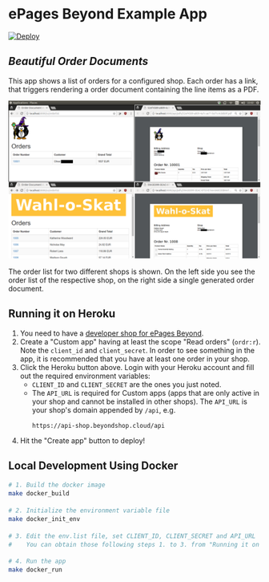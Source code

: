 # ePages Beyond Example App

[![Deploy](https://www.herokucdn.com/deploy/button.svg)](https://heroku.com/deploy?template=https://github.com/ooz/epages-beyond-app/tree/master)

## *Beautiful Order Documents*

This app shows a list of orders for a configured shop.
Each order has a link, that triggers rendering a order document containing the line items as a PDF.

![Screenshot of the app](screenshot.png)

The order list for two different shops is shown.
On the left side you see the order list of the respective shop, on the right side a single generated order document.

## Running it on Heroku

1. You need to have a [developer shop for ePages Beyond](https://signup.beyondshop.cloud/epages).
2. Create a "Custom app" having at least the scope "Read orders" (`ordr:r`). Note the `client_id` and `client_secret`.
   In order to see something in the app, it is recommended that you have at least one order in your shop.
3. Click the Heroku button above. Login with your Heroku account and fill out the required environment variables:
    * `CLIENT_ID` and `CLIENT_SECRET` are the ones you just noted.
    * The `API_URL` is required for Custom apps (apps that are only active in your shop and cannot be installed in other shops).
      The `API_URL` is your shop's domain appended by `/api`, e.g.
      ```http
      https://api-shop.beyondshop.cloud/api
      ```
4. Hit the "Create app" button to deploy!

## Local Development Using Docker

```bash
# 1. Build the docker image
make docker_build

# 2. Initialize the environment variable file
make docker_init_env

# 3. Edit the env.list file, set CLIENT_ID, CLIENT_SECRET and API_URL
#    You can obtain those following steps 1. to 3. from "Running it on Heroku"

# 4. Run the app
make docker_run
```
